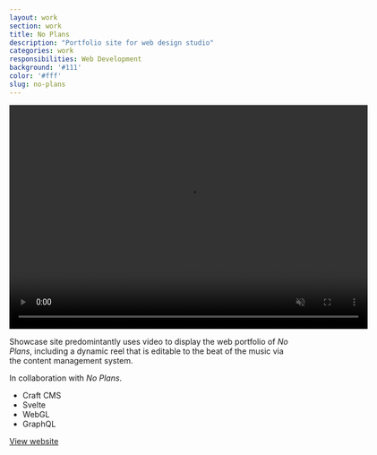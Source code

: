 ```yaml
---
layout: work
section: work
title: No Plans
description: "Portfolio site for web design studio"
categories: work
responsibilities: Web Development
background: '#111'
color: '#fff'
slug: no-plans
---
```


<div>
  <video loop muted playsinline id="{{ page.slug }}" class="browser_img" title="{{ page.title }}"
    preload="auto" width="640" height="400" data-setup="{}">
    <source src="{{ site.root }}/work/videos/noplans.mp4#t=0.1" type='video/mp4'>
  </video>
</div>

<p>
  Showcase site predomintantly uses video to display the web portfolio of <em>No Plans</em>, including a dynamic reel that is editable to the beat of the music via the content management system.
</p>
<p>
  In collaboration with <em>No Plans</em>.
</p>

<ul class="tags">
  <li>Craft CMS</li>
  <li>Svelte</li>
  <li>WebGL</li>
  <li>GraphQL</li>
</ul>

<a href="https://no-plans.com/" class="button" rel="external">View website</a>

